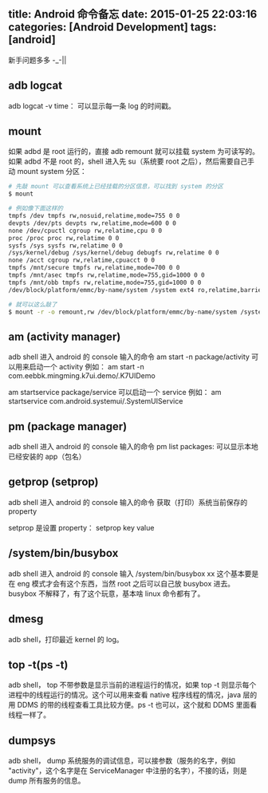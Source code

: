 title: Android 命令备忘
date: 2015-01-25 22:03:16
categories: [Android Development]
tags: [android]
---

新手问题多多 -_-|| 

## adb logcat
adb logcat -v time： 可以显示每一条 log 的时间戳。

## mount
如果 adbd 是 root 运行的，直接 adb remount 就可以挂载 system 为可读写的。如果 adbd 不是 root 的，shell 进入先 su（系统要 root 之后），然后需要自己手动 mount system 分区：

```bash
# 先敲 mount 可以查看系统上已经挂载的分区信息，可以找到 system 的分区
$ mount

# 例如像下面这样的
tmpfs /dev tmpfs rw,nosuid,relatime,mode=755 0 0
devpts /dev/pts devpts rw,relatime,mode=600 0 0
none /dev/cpuctl cgroup rw,relatime,cpu 0 0
proc /proc proc rw,relatime 0 0
sysfs /sys sysfs rw,relatime 0 0
/sys/kernel/debug /sys/kernel/debug debugfs rw,relatime 0 0
none /acct cgroup rw,relatime,cpuacct 0 0
tmpfs /mnt/secure tmpfs rw,relatime,mode=700 0 0
tmpfs /mnt/asec tmpfs rw,relatime,mode=755,gid=1000 0 0
tmpfs /mnt/obb tmpfs rw,relatime,mode=755,gid=1000 0 0
/dev/block/platform/emmc/by-name/system /system ext4 ro,relatime,barrier=1,data=ordered 0 0

# 就可以这么敲了
$ mount -r -o remount,rw /dev/block/platform/emmc/by-name/system /system
```

## am (activity manager)
adb shell 进入 android 的 console 输入的命令 
am start -n package/activity 可以用来启动一个 activity 例如：
am start -n com.eebbk.mingming.k7ui.demo/.K7UIDemo

am startservice package/service 可以启动一个 service 例如：
am startservice com.android.systemui/.SystemUIService 

## pm (package manager)
adb shell 进入 android 的 console 输入的命令
pm list packages: 可以显示本地已经安装的 app（包名）

## getprop (setprop)
adb shell 进入 android 的 console 输入的命令
获取（打印）系统当前保存的 property

setprop 是设置 property： setprop key value

## /system/bin/busybox
adb shell 进入 android 的 console 输入 /system/bin/busybox xx 
这个基本要是在 eng 模式才会有这个东西，当然 root 之后可以自己放 busybox 进去。 busybox 不解释了，有了这个玩意，基本啥 linux 命令都有了。

## dmesg
adb shell，打印最近 kernel 的 log。

## top -t(ps -t)
adb shell， top 不带参数是显示当前的进程运行的情况，如果 top -t 则显示每个进程中的线程运行的情况。这个可以用来查看 native 程序线程的情况，java 层的用 DDMS 的带的线程查看工具比较方便。ps -t 也可以，这个就和 DDMS 里面看线程一样了。

## dumpsys
adb shell， dump 系统服务的调试信息，可以接参数（服务的名字，例如 "activity"，这个名字是在 ServiceManager 中注册的名字），不接的话，则是 dump 所有服务的信息。

